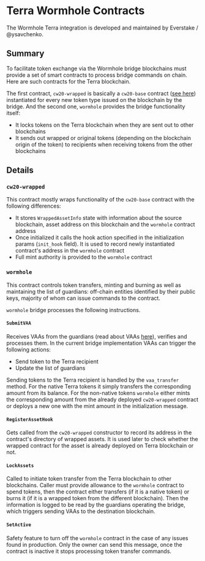 # Terra Wormhole Contracts

The Wormhole Terra integration is developed and maintained by Everstake / @ysavchenko.

## Summary

To facilitate token exchange via the Wormhole bridge blockchains must provide a set of smart contracts to process bridge commands on chain. Here are such contracts for the Terra blockchain.

The first contract, `cw20-wrapped` is basically a `cw20-base` contract ([see here](https://github.com/CosmWasm/cosmwasm-plus/tree/master/contracts/cw20-base)) instantiated for every new token type issued on the blockchain by the bridge. And the second one, `wormhole` provides the bridge functionality itself:

- It locks tokens on the Terra blockchain when they are sent out to other blockchains
- It sends out wrapped or original tokens (depending on the blockchain origin of the token) to recipients when receiving tokens from the other blockchains

## Details

### `cw20-wrapped`

This contract mostly wraps functionality of the `cw20-base` contract with the following differences:

- It stores `WrappedAssetInfo` state with information about the source blockchain, asset address on this blockchain and the `wormhole` contract address
- Once initialized it calls the hook action specified in the initialization params (`init_hook` field). It is used to record newly instantiated contract's address in the `wormhole` contract
- Full mint authority is provided to the `wormhole` contract

### `wormhole`

This contract controls token transfers, minting and burning as well as maintaining the list of guardians: off-chain entities identified by their public keys, majority of whom can issue commands to the contract.

`wormhole` bridge processes the following instructions.

#### `SubmitVAA`

Receives VAAs from the guardians (read about VAAs [here](../../docs/protocol.md)), verifies and processes them. In the current bridge implementation VAAs can trigger the following actions:

- Send token to the Terra recipient
- Update the list of guardians

Sending tokens to the Terra recipient is handled by the `vaa_transfer` method. For the native Terra tokens it simply transfers the corresponding amount from its balance. For the non-native tokens `wormhole` either mints the corresponding amount from the already deployed `cw20-wrapped` contract or deploys a new one with the mint amount in the initialization message.

#### `RegisterAssetHook`

Gets called from the `cw20-wrapped` constructor to record its address in the contract's directory of wrapped assets. It is used later to check whether the wrapped contract for the asset is already deployed on Terra blockchain or not.

#### `LockAssets`

Called to initiate token transfer from the Terra blockchain to other blockchains. Caller must provide allowance to the `wormhole` contract to spend tokens, then the contract either transfers (if it is a native token) or burns it (if it is a wrapped token from the different blockchain). Then the information is logged to be read by the guardians operating the bridge, which triggers sending VAAs to the destination blockchain.

#### `SetActive`

Safety feature to turn off the `wormhole` contract in the case of any issues found in production. Only the owner can send this message, once the contract is inactive it stops processing token transfer commands.
